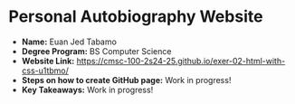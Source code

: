 # Personal Autobiography Website

- **Name:** Euan Jed Tabamo
- **Degree Program:** BS Computer Science
- **Website Link:**
  https://cmsc-100-2s24-25.github.io/exer-02-html-with-css-u1tbmo/
- **Steps on how to create GitHub page:** Work in progress!
- **Key Takeaways:** Work in progress!
